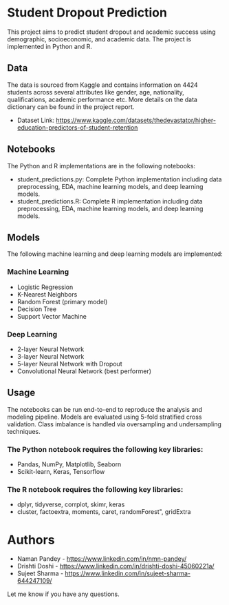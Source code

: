 # Student Dropout Prediction
This project aims to predict student dropout and academic success using demographic, socioeconomic, and academic data. The project is implemented in Python and R.

## Data
The data is sourced from Kaggle and contains information on 4424 students across several attributes like gender, age, nationality, qualifications, academic performance etc. More details on the data dictionary can be found in the project report.
- Dataset Link: https://www.kaggle.com/datasets/thedevastator/higher-education-predictors-of-student-retention

## Notebooks
The Python and R implementations are in the following notebooks:

- student_predictions.py: Complete Python implementation including data preprocessing, EDA, machine learning models, and deep learning models.
- student_predictions.R: Complete R implementation including data preprocessing, EDA, machine learning models, and deep learning models.

## Models
The following machine learning and deep learning models are implemented:

### Machine Learning

- Logistic Regression
- K-Nearest Neighbors
- Random Forest (primary model)
- Decision Tree
- Support Vector Machine

### Deep Learning

- 2-layer Neural Network
- 3-layer Neural Network
- 5-layer Neural Network with Dropout
- Convolutional Neural Network (best performer)

## Usage
The notebooks can be run end-to-end to reproduce the analysis and modeling pipeline. Models are evaluated using 5-fold stratified cross validation. Class imbalance is handled via oversampling and undersampling techniques.

### The Python notebook requires the following key libraries:

- Pandas, NumPy, Matplotlib, Seaborn
- Scikit-learn, Keras, Tensorflow

### The R notebook requires the following key libraries:

- dplyr, tidyverse, corrplot, skimr, keras
- cluster, factoextra, moments, caret, randomForest", gridExtra

# Authors
- Naman Pandey - https://www.linkedin.com/in/nmn-pandey/
- Drishti Doshi - https://www.linkedin.com/in/drishti-doshi-45060221a/
- Sujeet Sharma - https://www.linkedin.com/in/sujeet-sharma-644247109/

Let me know if you have any questions.

